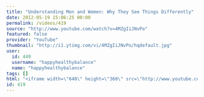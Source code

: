 ```yaml
---
title: "Understanding Men and Women: Why They See Things Differently"
date: 2012-05-19 15:06:25 00:00
permalink: /videos/419
source: "http://www.youtube.com/watch?v=4MZgIiJNvPo"
featured: false
provider: "YouTube"
thumbnail: "http://i1.ytimg.com/vi/4MZgIiJNvPo/hqdefault.jpg"
user:
  id: 449
  username: "happyhealthybalance"
  name: "happyhealthybalance"
tags: []
html: "<iframe width=\"640\" height=\"360\" src=\"http://www.youtube.com/embed/4MZgIiJNvPo?wmode=transparent&fs=1&feature=oembed\" frameborder=\"0\" allowfullscreen></iframe>"
id: 419
---
```


